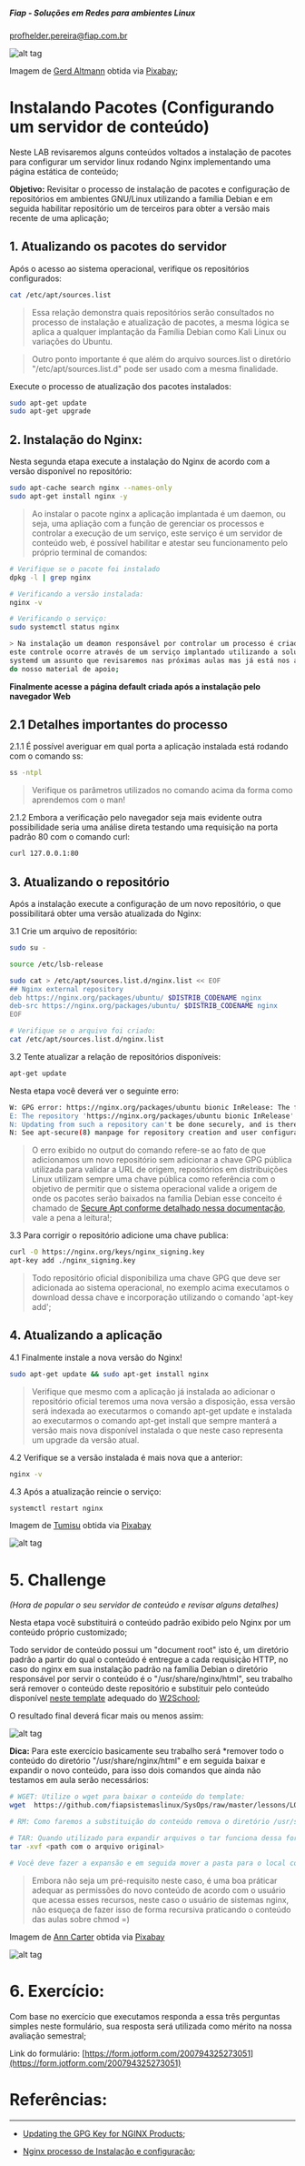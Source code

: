 ##### Fiap - Soluções em Redes para ambientes Linux
profhelder.pereira@fiap.com.br


![alt tag](https://raw.githubusercontent.com/fiapsistemaslinux/SysOps/master/images/L02_beb_browsers.png)

Imagem de [Gerd Altmann](https://pixabay.com/pt/users/geralt-9301/?utm_source=link-attribution&amp;utm_medium=referral&amp;utm_campaign=image&amp;utm_content=773215) obtida via [Pixabay](https://pixabay.com/pt/?utm_source=link-attribution&amp;utm_medium=referral&amp;utm_campaign=image&amp;utm_content=773215");

# Instalando Pacotes (Configurando um servidor de conteúdo)

Neste LAB revisaremos alguns conteúdos voltados a instalação de pacotes para configurar um servidor linux rodando Nginx implementando uma página estática de conteúdo;

**Objetivo:**
Revisitar o processo de instalação de pacotes e configuração de repositórios em ambientes GNU/Linux utilizando a  família Debian e em seguida habilitar repositório um  de terceiros para obter a versão mais recente de uma aplicação;

## 1. Atualizando os pacotes do servidor

Após o acesso ao sistema operacional, verifique os repositórios configurados:

```sh
cat /etc/apt/sources.list
```

> Essa relação demonstra quais repositórios serão consultados no processo de instalação e atualização de pacotes, a mesma lógica se aplica a qualquer implantação da Família Debian como Kali Linux ou variações do Ubuntu.

> Outro ponto importante é que além do arquivo sources.list o diretório "/etc/apt/sources.list.d" pode ser usado com a mesma finalidade.

Execute o processo de atualização dos pacotes instalados:

```sh
sudo apt-get update
sudo apt-get upgrade
```

## 2. Instalação do Nginx:

Nesta segunda etapa execute a instalação do Nginx de acordo com a versão disponível no repositório:

```sh
sudo apt-cache search nginx --names-only
sudo apt-get install nginx -y
```

> Ao instalar o pacote nginx a aplicação implantada é um daemon, ou seja, uma apliação com a função de gerenciar os processos e controlar a execução de um serviço, este serviço é um servidor de conteúdo web, é possível habilitar e atestar seu funcionamento pelo próprio terminal de comandos:

```sh
# Verifique se o pacote foi instalado
dpkg -l | grep nginx

# Verificando a versão instalada:
nginx -v

# Verificando o serviço:
sudo systemctl status nginx

> Na instalação um deamon responsável por controlar um processo é criado, 
este controle ocorre através de um serviço implantado utilizando a solução 
systemd um assunto que revisaremos nas próximas aulas mas já está nos anexos 
do nosso material de apoio;

```

**Finalmente acesse a página default criada após a instalação pelo navegador Web**

## 2.1 Detalhes importantes do processo

2.1.1 É possível averiguar em qual porta a aplicação instalada está rodando com o comando ss:

```sh
ss -ntpl
```

> Verifique os parâmetros utilizados no comando acima da forma como aprendemos com o man!

2.1.2 Embora a verificação pelo navegador seja mais evidente outra possibilidade seria uma análise direta testando uma requisição na porta padrão 80 com o comando curl:

```sh
curl 127.0.0.1:80
```

## 3. Atualizando o repositório

Após a instalação execute a configuração de um novo repositório, o que possibilitará obter uma versão atualizada do Nginx:

3.1 Crie um arquivo de repositório:

```sh
sudo su -

source /etc/lsb-release

sudo cat > /etc/apt/sources.list.d/nginx.list << EOF
## Nginx external repository
deb https://nginx.org/packages/ubuntu/ $DISTRIB_CODENAME nginx
deb-src https://nginx.org/packages/ubuntu/ $DISTRIB_CODENAME nginx
EOF
```

```sh
# Verifique se o arquivo foi criado:
cat /etc/apt/sources.list.d/nginx.list
```

3.2 Tente atualizar a relação de repositórios disponíveis:

```sh
apt-get update
```

Nesta etapa você deverá ver o seguinte erro:

```sh
W: GPG error: https://nginx.org/packages/ubuntu bionic InRelease: The following signatures couldn't be verified because the public key is not available: NO_PUBKEY ABF5BD827BD9BF62
E: The repository 'https://nginx.org/packages/ubuntu bionic InRelease' is not signed.
N: Updating from such a repository can't be done securely, and is therefore disabled by default.
N: See apt-secure(8) manpage for repository creation and user configuration details.
```

> O erro exibido no output do comando refere-se ao fato de que adicionamos um novo repositório sem adicionar a chave GPG pública utilizada para validar a URL de origem, repositórios em distribuições Linux utilizam sempre uma chave pública como referência com o objetivo de permitir que o sistema operacional valide a origem de onde os pacotes serão baixados na família Debian esse conceito é chamado de [Secure Apt conforme detalhado nessa documentação](https://wiki.debian.org/SecureApt), vale a pena a leitura!;

3.3 Para corrigir o repositório adicione uma chave publica:

```sh
curl -O https://nginx.org/keys/nginx_signing.key
apt-key add ./nginx_signing.key
```

> Todo repositório oficial disponibiliza uma chave GPG que deve ser adicionada ao sistema operacional, no exemplo acima executamos o download dessa chave e incorporação utilizando o comando 'apt-key add';

## 4. Atualizando a aplicação

4.1 Finalmente instale a nova versão do Nginx!

```sh
sudo apt-get update && sudo apt-get install nginx
```

> Verifique que mesmo com a aplicação já instalada ao adicionar o repositório oficial teremos uma nova versão a disposição, essa versão será indexada ao executarmos o comando apt-get update e instalada ao executarmos o comando apt-get install que sempre manterá a versão mais nova disponível instalada o que neste caso representa um upgrade da versão atual.

4.2 Verifique se a versão instalada é mais nova que a anterior:

```sh
nginx -v
```

4.3 Após a atualização reincie o serviço:

```sh
systemctl restart nginx
```

Imagem de [Tumisu](https://pixabay.com/pt/users/Tumisu-148124/?utm_source=link-attribution&amp;utm_medium=referral&amp;utm_campaign=image&amp;utm_content=1955806) obtida via [Pixabay](https://pixabay.com/pt/?utm_source=link-attribution&amp;utm_medium=referral&amp;utm_campaign=image&amp;utm_content=1955806)

![alt tag](https://raw.githubusercontent.com/fiapsistemaslinux/SysOps/master/images/DEF_goal.png)

# 5. Challenge
*(Hora de popular o seu servidor de conteúdo e revisar alguns detalhes)*

Nesta etapa você substituirá o conteúdo padrão exibido pelo Nginx por um conteúdo próprio customizado;

Todo servidor de conteúdo possui um "document root" isto é, um diretório padrão a partir do qual o conteúdo é entregue a cada requisição HTTP, no caso do nginx em sua instalação padrão na família Debian o diretório responsável por servir o conteúdo é o "/usr/share/nginx/html", seu trabalho será remover o conteúdo deste repositório e substituir pelo conteúdo disponível [neste template](https://github.com/fiapsistemaslinux/SysOps/raw/master/lessons/L02/anexos/pizza.tar.bz2) adequado do [W2School](https://www.w3schools.com/w3css/w3css_templates.asp);

O resultado final deverá ficar mais ou menos assim:

![alt tag](https://raw.githubusercontent.com/fiapsistemaslinux/SysOps/master/images/L02_challenge01.png)


**Dica:** Para este exercício basicamente seu trabalho será *remover todo o conteúdo do diretório "/usr/share/nginx/html" e em seguida baixar e expandir o novo conteúdo, para isso dois comandos que ainda não testamos em aula serão necessários:

```sh
# WGET: Utilize o wget para baixar o conteúdo do template:
wget  https://github.com/fiapsistemaslinux/SysOps/raw/master/lessons/L02/anexos/pizza.tar.bz2

# RM: Como faremos a substituição do conteúdo remova o diretório /usr/share/nginx/html

# TAR: Quando utilizado para expandir arquivos o tar funciona dessa forma:
tar -xvf <path com o arquivo original>

# Você deve fazer a expansão e em seguida mover a pasta para o local correto (/usr/share/nginx/) não deixe de consultar cada um dos parâmetros do tar no man!
```

> Embora não seja um pré-requisito neste caso, é uma boa práticar adequar as permissões do novo conteúdo de acordo com o usuário que acessa esses recursos, neste caso o usuário de sistemas nginx, não esqueça de fazer isso de forma recursiva praticando o conteúdo das aulas sobre chmod =)

Imagem de [Ann Carter](https://pixabay.com/pt/users/AnnCarter-162688/?utm_source=link-attribution&amp;utm_medium=referral&amp;utm_campaign=image&amp;utm_content=2174368") obtida via [Pixabay](https://pixabay.com/pt/?utm_source=link-attribution&amp;utm_medium=referral&amp;utm_campaign=image&amp;utm_content=2174368)

![alt tag](https://raw.githubusercontent.com/fiapsistemaslinux/SysOps/master/images/DEF_quiz.png)

# 6. Exercício:

Com base no exercício que executamos responda a essa três perguntas simples neste formulário, sua resposta será utilizada como mérito na nossa avaliação semestral;

Link do formulário: [https://form.jotform.com/200794325273051](https://form.jotform.com/200794325273051)

# Referências:
---

- [Updating the GPG Key for NGINX Products](https://www.nginx.com/blog/updating-gpg-key-nginx-products/);

- [Nginx processo de Instalação e configuração](https://www.nginx.com/resources/wiki/start/topics/tutorials/install/);

